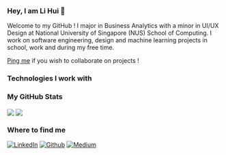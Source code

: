 <h3>Hey, I am Li Hui 👋</h3>
Welcome to my GitHub !
I major in Business Analytics with a minor in UI/UX Design at National University of Singapore (NUS) School of Computing. I work on software engineering, design and machine learning projects in school, work and during my free time.  

[Ping me](https://t.me/lihuicham) if you wish to collaborate on projects !

<h3>Technologies I work with</h3>

<h3>My GitHub Stats</h3>

<img align="center" src="https://github-readme-stats.vercel.app/api?username=lihuicham&count_private=true&show_icons=true&theme=transparent&bg_color=00000000" />

<img align="center" src="https://github-readme-stats.vercel.app/api/top-langs/?username=lihuicham&size_weight=0.5&count_weight=0.5&layout=compact" />

<h3>Where to find me</h3>
<p>
    <a href="https://www.linkedin.com/in/lihuicham" target="_blank"><img alt="LinkedIn" src="https://img.shields.io/badge/linkedin-%230077B5.svg?&style=for-the-badge&logo=linkedin&logoColor=white"></a>
    <a href="https://github.com/lihuicham" target="_blank"><img alt="Github" src="https://img.shields.io/badge/GitHub-%2312100E.svg?&style=for-the-badge&logo=Github&logoColor=white"></a> 
    <a href="https://medium.com/@lihuicham" target="_blank"><img alt="Medium" src="https://img.shields.io/badge/medium-%2312100E.svg?&style=for-the-badge&logo=medium&logoColor=white"></a>

</p>